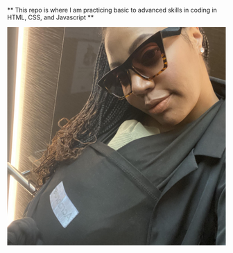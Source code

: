 ** This repo is where I am practicing basic to advanced skills in coding in HTML, CSS, and Javascript **

![My Photo](./public/VanessaTravels.jpg)